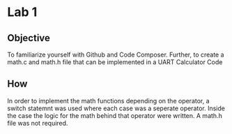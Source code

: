 # Lab 1
## Objective
To familiarize yourself with Github and Code Composer. Further, to create a math.c and math.h file that can be implemented
in a UART Calculator Code
## How
In order to implement the math functions depending on the operator, a switch statemnt was used where each case was a 
seperate operator. Inside the case the logic for the math behind that operator were written. A math.h file was not required.